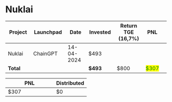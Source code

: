 # Nuklai



<table data-full-width="true"><thead><tr><th width="152">Project</th><th width="138">Launchpad</th><th width="132">Date</th><th width="133">Invested</th><th width="188">Return TGE (16,7%)</th><th>PNL</th><th></th></tr></thead><tbody><tr><td>Nuklai</td><td>ChainGPT</td><td>14-04-2024</td><td>$493</td><td></td><td></td><td></td></tr><tr><td><strong>Total</strong></td><td></td><td></td><td><strong>$493</strong></td><td>$800</td><td><mark style="color:green;">$307</mark></td><td></td></tr></tbody></table>

<table data-full-width="true"><thead><tr><th width="135">PNL</th><th>Distributed</th></tr></thead><tbody><tr><td>$307</td><td>$0</td></tr></tbody></table>

